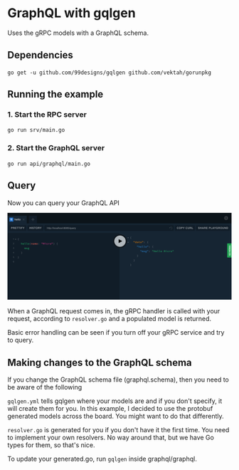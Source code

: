 # GraphQL with gqlgen

Uses the gRPC models with a GraphQL schema.

## Dependencies

```
go get -u github.com/99designs/gqlgen github.com/vektah/gorunpkg
```

## Running the example

### 1. Start the RPC server

```
go run srv/main.go
```

### 2. Start the GraphQL server

```
go run api/graphql/main.go
```

## Query

Now you can query your GraphQL API

![alt text](gql-playground.png "Example query")

When a GraphQL request comes in, the gRPC handler is called with your request, according to `resolver.go` and a populated model is returned.

Basic error handling can be seen if you turn off your gRPC service and try to query.

## Making changes to the GraphQL schema

If you change the GraphQL schema file (graphql.schema), then you need to be aware of the following

`gqlgen.yml` tells gqlgen where your models are and if you don't specify, it will create them for you. In this example, I decided to use the protobuf generated models across the board. You might want to do that differently.

`resolver.go` is generated for you if you don't have it the first time. You need to implement your own resolvers. No way around that, but we have Go types for them, so that's nice.

To update your generated.go, run `gqlgen` inside graphql/graphql.
